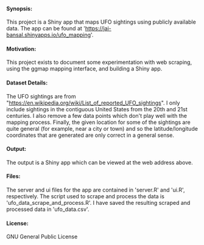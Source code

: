 #### Synopsis:
This project is a Shiny app that maps UFO sightings using publicly available data. The app can be found at 'https://jai-bansal.shinyapps.io/ufo_mapping'.

#### Motivation:
This project exists to document some experimentation with web scraping, using the ggmap mapping interface, and building a Shiny app.

#### Dataset Details:
The UFO sightings are from "https://en.wikipedia.org/wiki/List_of_reported_UFO_sightings". I only include sightings in the contiguous United States from the 20th and 21st centuries. I also remove a few data points which don't play well with the mapping process. Finally, the given location for some of the sightings are quite general (for example, near a city or town) and so the latitude/longitude coordinates that are generated are only correct in a general sense.

#### Output:
The output is a Shiny app which can be viewed at the web address above.

#### Files:
The server and ui files for the app are contained in 'server.R' and 'ui.R', respectively. The script used to scrape and process the data is 'ufo_data_scrape_and_process.R'. I have saved the resulting scraped and processed data in 'ufo_data.csv'.

#### License:
GNU General Public License
